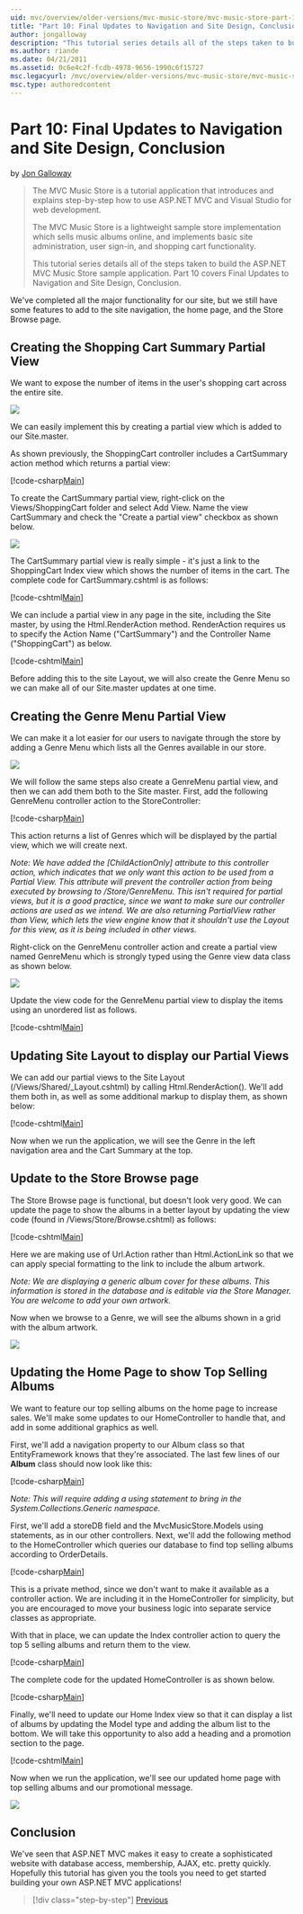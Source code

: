 ```yaml
---
uid: mvc/overview/older-versions/mvc-music-store/mvc-music-store-part-10
title: "Part 10: Final Updates to Navigation and Site Design, Conclusion | Microsoft Docs"
author: jongalloway
description: "This tutorial series details all of the steps taken to build the ASP.NET MVC Music Store sample application. Part 10 covers Final Updates to Navigation and S..."
ms.author: riande
ms.date: 04/21/2011
ms.assetid: 0c6e4c2f-fcdb-4978-9656-1990c6f15727
msc.legacyurl: /mvc/overview/older-versions/mvc-music-store/mvc-music-store-part-10
msc.type: authoredcontent
---
```

# Part 10: Final Updates to Navigation and Site Design, Conclusion

by [Jon Galloway](https://github.com/jongalloway)

> The MVC Music Store is a tutorial application that introduces and explains step-by-step how to use ASP.NET MVC and Visual Studio for web development.  
>   
> The MVC Music Store is a lightweight sample store implementation which sells music albums online, and implements basic site administration, user sign-in, and shopping cart functionality.  
>   
> This tutorial series details all of the steps taken to build the ASP.NET MVC Music Store sample application. Part 10 covers Final Updates to Navigation and Site Design, Conclusion.

We've completed all the major functionality for our site, but we still have some features to add to the site navigation, the home page, and the Store Browse page.

## Creating the Shopping Cart Summary Partial View

We want to expose the number of items in the user's shopping cart across the entire site.

![](mvc-music-store-part-10/_static/image1.png)

We can easily implement this by creating a partial view which is added to our Site.master.

As shown previously, the ShoppingCart controller includes a CartSummary action method which returns a partial view:

[!code-csharp[Main](mvc-music-store-part-10/samples/sample1.cs)]

To create the CartSummary partial view, right-click on the Views/ShoppingCart folder and select Add View. Name the view CartSummary and check the "Create a partial view" checkbox as shown below.

![](mvc-music-store-part-10/_static/image2.png)

The CartSummary partial view is really simple - it's just a link to the ShoppingCart Index view which shows the number of items in the cart. The complete code for CartSummary.cshtml is as follows:

[!code-cshtml[Main](mvc-music-store-part-10/samples/sample2.cshtml)]

We can include a partial view in any page in the site, including the Site master, by using the Html.RenderAction method. RenderAction requires us to specify the Action Name ("CartSummary") and the Controller Name ("ShoppingCart") as below.

[!code-cshtml[Main](mvc-music-store-part-10/samples/sample3.cshtml)]

Before adding this to the site Layout, we will also create the Genre Menu so we can make all of our Site.master updates at one time.

## Creating the Genre Menu Partial View

We can make it a lot easier for our users to navigate through the store by adding a Genre Menu which lists all the Genres available in our store.

![](mvc-music-store-part-10/_static/image3.png)

We will follow the same steps also create a GenreMenu partial view, and then we can add them both to the Site master. First, add the following GenreMenu controller action to the StoreController:

[!code-csharp[Main](mvc-music-store-part-10/samples/sample4.cs)]

This action returns a list of Genres which will be displayed by the partial view, which we will create next.

*Note: We have added the [ChildActionOnly] attribute to this controller action, which indicates that we only want this action to be used from a Partial View. This attribute will prevent the controller action from being executed by browsing to /Store/GenreMenu. This isn't required for partial views, but it is a good practice, since we want to make sure our controller actions are used as we intend. We are also returning PartialView rather than View, which lets the view engine know that it shouldn't use the Layout for this view, as it is being included in other views.*

Right-click on the GenreMenu controller action and create a partial view named GenreMenu which is strongly typed using the Genre view data class as shown below.

![](mvc-music-store-part-10/_static/image4.png)

Update the view code for the GenreMenu partial view to display the items using an unordered list as follows.

[!code-cshtml[Main](mvc-music-store-part-10/samples/sample5.cshtml)]

## Updating Site Layout to display our Partial Views

We can add our partial views to the Site Layout (/Views/Shared/\_Layout.cshtml) by calling Html.RenderAction(). We'll add them both in, as well as some additional markup to display them, as shown below:

[!code-cshtml[Main](mvc-music-store-part-10/samples/sample6.cshtml)]

Now when we run the application, we will see the Genre in the left navigation area and the Cart Summary at the top.

## Update to the Store Browse page

The Store Browse page is functional, but doesn't look very good. We can update the page to show the albums in a better layout by updating the view code (found in /Views/Store/Browse.cshtml) as follows:

[!code-cshtml[Main](mvc-music-store-part-10/samples/sample7.cshtml)]

Here we are making use of Url.Action rather than Html.ActionLink so that we can apply special formatting to the link to include the album artwork.

*Note: We are displaying a generic album cover for these albums. This information is stored in the database and is editable via the Store Manager. You are welcome to add your own artwork.*

Now when we browse to a Genre, we will see the albums shown in a grid with the album artwork.

![](mvc-music-store-part-10/_static/image5.png)

## Updating the Home Page to show Top Selling Albums

We want to feature our top selling albums on the home page to increase sales. We'll make some updates to our HomeController to handle that, and add in some additional graphics as well.

First, we'll add a navigation property to our Album class so that EntityFramework knows that they're associated. The last few lines of our **Album** class should now look like this:

[!code-csharp[Main](mvc-music-store-part-10/samples/sample8.cs)]

*Note: This will require adding a using statement to bring in the System.Collections.Generic namespace.*

First, we'll add a storeDB field and the MvcMusicStore.Models using statements, as in our other controllers. Next, we'll add the following method to the HomeController which queries our database to find top selling albums according to OrderDetails.

[!code-csharp[Main](mvc-music-store-part-10/samples/sample9.cs)]

This is a private method, since we don't want to make it available as a controller action. We are including it in the HomeController for simplicity, but you are encouraged to move your business logic into separate service classes as appropriate.

With that in place, we can update the Index controller action to query the top 5 selling albums and return them to the view.

[!code-csharp[Main](mvc-music-store-part-10/samples/sample10.cs)]

The complete code for the updated HomeController is as shown below.

[!code-csharp[Main](mvc-music-store-part-10/samples/sample11.cs)]

Finally, we'll need to update our Home Index view so that it can display a list of albums by updating the Model type and adding the album list to the bottom. We will take this opportunity to also add a heading and a promotion section to the page.

[!code-cshtml[Main](mvc-music-store-part-10/samples/sample12.cshtml)]

Now when we run the application, we'll see our updated home page with top selling albums and our promotional message.

![](mvc-music-store-part-10/_static/image1.jpg)

## Conclusion

We've seen that ASP.NET MVC makes it easy to create a sophisticated website with database access, membership, AJAX, etc. pretty quickly. Hopefully this tutorial has given you the tools you need to get started building your own ASP.NET MVC applications!

> [!div class="step-by-step"]
> [Previous](mvc-music-store-part-9.md)
